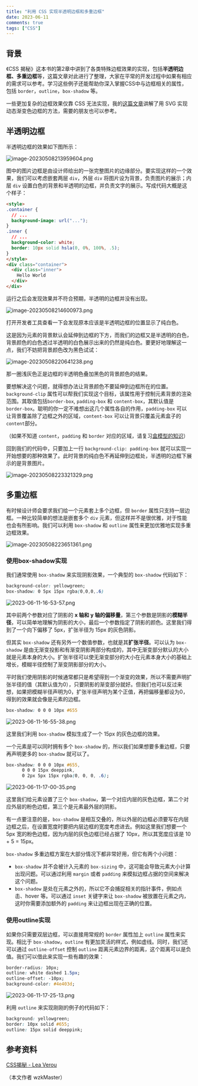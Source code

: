 ```yaml
---
title: "利用 CSS 实现半透明边框和多重边框"
date: 2023-06-11
comments: true
tags: ["CSS"]
---
```


## 背景

《CSS 揭秘》这本书的第2章中讲到了各类特殊边框效果的实现，包括**半透明边框、多重边框**等，这篇文章对此进行了整理，大家在平常的开发过程中如果有相应的需求可以参考。学习这些例子还能帮助你深入掌握CSS中与边框相关的属性，包括 `border`，`outline`，`box-shadow` 等。

一些更加复杂的边框效果仅靠 CSS 无法实现，我的[这篇文章]()讲解了用 SVG 实现动态渐变色边框的方法，需要的朋友也可以参考。

## 半透明边框

半透明边框的效果如下图所示：

![image-20230508213959604.png](https://p1-juejin.byteimg.com/tos-cn-i-k3u1fbpfcp/b48bb8d43ede48f4b71c93fade517057~tplv-k3u1fbpfcp-watermark.image?)

图中的图片边框是由设计师给出的一张完整图片的边缘部分。要实现这样的一个效果，我们可以考虑嵌套两层 `div`，外层 `div` 将图片设为背景，负责图片的展示；内层 `div` 设置白色的背景和半透明的边框，并负责文字的展示。写成代码大概是这个样子：

```html
<style>
.container {
  // ...
  background-image: url("...");
}
.inner {
  // ...
  background-color: white;
  border: 10px solid hsla(0, 0%, 100%, .5);
}
</style>
<div class="container">
  <div class="inner">
    Hello World
  </div>
</div>
```

运行之后会发现效果并不符合预期，半透明的边框并没有出现。

![image-20230508214600973.png](https://p6-juejin.byteimg.com/tos-cn-i-k3u1fbpfcp/b49071f282734b9395ac1dbc9651e741~tplv-k3u1fbpfcp-watermark.image?)

打开开发者工具查看一下会发现原本应该是半透明边框的位置显示了纯白色。

这是因为元素的背景默认会延伸到边框的下方，而我们的边框又是半透明的白色，背景颜色的白色透过半透明的白色展示出来的仍然是纯白色。要更好地理解这一点，我们不妨把背景颜色改为黑色试试：

![image-20230508220641238.png](https://p3-juejin.byteimg.com/tos-cn-i-k3u1fbpfcp/9bd00a17ae4940f995f537b257494104~tplv-k3u1fbpfcp-watermark.image?)

那一圈浅灰色正是边框的半透明色叠加黑色的背景颜色的结果。

要想解决这个问题，就得想办法让背景颜色不要延伸到边框所在的位置。`background-clip` 属性可以帮我们实现这个目标，该属性用于控制元素背景的渲染范围。其取值包括`border-box`, `padding-box` 和 `content-box`，其默认值是 `border-box`。聪明的你一定不难想出这几个属性各自的作用，`padding-box` 可以让背景覆盖除了边框之外的区域，`content-box` 可以让背景只覆盖元素盒子的`content`部分。

（如果不知道 `content`，`padding` 和 `border` 对应的区域，请复习[盒模型的知识](https://developer.mozilla.org/zh-CN/docs/Learn/CSS/Building_blocks/The_box_model)）

回到我们的代码中，只要加上一行 `background-clip: padding-box` 就可以实现一开始想要的那种效果了。此时背景的纯白色不再延伸到边框处，半透明的边框下展示的是背景图片。

![image-20230508223321329.png](https://p1-juejin.byteimg.com/tos-cn-i-k3u1fbpfcp/072a361ea3154d099c234688e2b58e93~tplv-k3u1fbpfcp-watermark.image?)

## 多重边框

有时候设计师会要求我们给一个元素套上多个边框，但 `border` 属性只支持一层边框。一种比较简单的想法是嵌套多个 `div` 元素，但这样并不是很优雅，对于性能也会有所影响。我们可以利用 `box-shadow` 和 `outline` 属性来更加优雅地实现多重边框效果。

![image-20230508223651361.png](https://p3-juejin.byteimg.com/tos-cn-i-k3u1fbpfcp/46323dad11dc45b7b9f7a80d576f47a4~tplv-k3u1fbpfcp-watermark.image?)

### 使用box-shadow实现

我们通常使用 `box-shadow` 来实现阴影效果，一个典型的 `box-shadow` 代码如下：

```css
background-color: yellowgreen;
box-shadow: 0 5px 15px rgba(0,0,0,.6)
```

![2023-06-11-16-53-57.png](https://p9-juejin.byteimg.com/tos-cn-i-k3u1fbpfcp/03dc1e535ee14b52ac21863a4681c1a4~tplv-k3u1fbpfcp-watermark.image?)

其中前两个参数对应了阴影的 **x 轴和 y 轴的偏移量**，第三个参数是阴影的**模糊半径**，可以简单地理解为阴影的大小，最后一个参数指定了阴影的颜色。这里我们得到了一个向下偏移了 5px，扩张半径为 15px 的灰色阴影。

但其实 `box-shadow` 还有另外一个数值参数，也就是其**扩张半径**。可以认为 `box-shadow` 是由无渐变投影和有渐变阴影两部分构成的，其中无渐变部分默认的大小就是元素本身的大小。扩张半径可以使无渐变部分的大小在元素本身大小的基础上增长，模糊半径控制了渐变阴影部分的大小。

平时我们使用阴影的时候通常都只是希望得到一个渐变的效果，所以不需要声明扩张半径的值（其默认值为0），只要阴影的渐变部分就好。但我们也可以反过来想，如果把模糊半径声明为0，扩张半径声明为某个正值，再把偏移量都设为0，得到的效果就会像是元素的边框。

```css
box-shadow: 0 0 0 10px #655
```

![2023-06-11-16-55-38.png](https://p9-juejin.byteimg.com/tos-cn-i-k3u1fbpfcp/334eda41cb6e4f828adc9aae92e4a1d7~tplv-k3u1fbpfcp-watermark.image?)

这里我们利用 `box-shadow` 模拟生成了一个 15px 的灰色边框的效果。

一个元素是可以同时拥有多个 `box-shadow` 的，所以我们如果想要多重边框，只要再声明更多的 `box-shadow` 就可以了。

```css
box-shadow: 0 0 0 10px #655, 
      0 0 0 15px deeppink,
      0 2px 5px 15px rgba(0, 0, 0, .6);
```


![2023-06-11-17-00-35.png](https://p6-juejin.byteimg.com/tos-cn-i-k3u1fbpfcp/6414ae5796a34fa19457ef17e948c631~tplv-k3u1fbpfcp-watermark.image?)

这里我们给元素设置了三个 `box-shadow`，第一个对应内层的灰色边框，第二个对应外层的粉色边框，第三个是元素最外层的阴影。

有一点要注意的是，`box-shadow` 是相互交叠的，所以外层的边框必须要写在内层边框之后，在设置宽度时要把内层边框的宽度考虑进去。例如这里我们想要一个 5px 宽的粉色边框，因为内层的灰色边框已经占据了 10px，所以其宽度应该是 10 + 5 = 15px。

`box-shadow` 多重边框方案在大部分情况下都非常好用，但它有两个小问题：

*   `box-shadow` 并不会被计入元素的 `box-sizing` 中，这可能会导致元素大小计算出现问题。可以通过利用 `margin` 或者 `padding` 来模拟边框占据的空间来解决这个问题。
*   `box-shadow` 是处在元素之外的，所以它不会捕捉相关的指针事件，例如点击、hover 等。可以通过 `inset` 关键字来让 `box-shadow` 被放置在元素之内，这时你需要添加额外的 `padding` 来让边框出现在正确的位置。

### 使用outline实现

如果你只需要双层边框，可以直接用常规的 `border` 属性加上 `outline` 属性来实现。相比于 `box-shadow`，`outline` 有更加灵活的样式，例如虚线。同时，我们还可以通过 `outline-offset` 控制 `outline` 距离元素边界的距离，这个距离可以是负值。我们可以借此来实现一些有趣的效果：

```css
border-radius: 10px;
outline: white dashed 1.5px;
outline-offset: -10px;
background-color: #4e403d;
```

![2023-06-11-17-25-13.png](https://p6-juejin.byteimg.com/tos-cn-i-k3u1fbpfcp/7a36f1d0d8f14f6b8bc77bb4b1b77236~tplv-k3u1fbpfcp-watermark.image?)

利用 `outline` 来实现刚刚的例子的代码如下：

```css
background: yellowgreen; 
border: 10px solid #655; 
outline: 15px solid deeppink;
```

## 参考资料

[CSS揭秘 - Lea Verou](https://book.douban.com/subject/26745943/)

（本文作者 wzkMaster）
